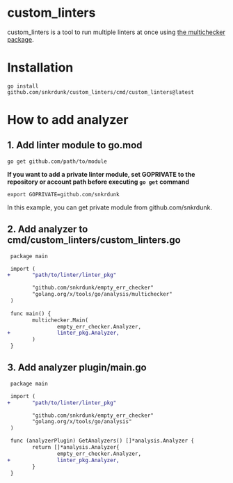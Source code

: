 # custom_linters

custom_linters is a tool to run multiple linters at once using [the multichecker package](https://pkg.go.dev/golang.org/x/tools/go/analysis/multichecker).

# Installation

```console
go install github.com/snkrdunk/custom_linters/cmd/custom_linters@latest
```

# How to add analyzer

## 1. Add linter module to go.mod

```console
go get github.com/path/to/module
```

**If you want to add a private linter module, set GOPRIVATE to the repository or account path before executing `go get` command**
```console
export GOPRIVATE=github.com/snkrdunk
```
In this example, you can get private module from github.com/snkrdunk.

## 2. Add analyzer to cmd/custom_linters/custom_linters.go

```diff
 package main

 import (
+       "path/to/linter/linter_pkg"

        "github.com/snkrdunk/empty_err_checker"
        "golang.org/x/tools/go/analysis/multichecker"
 )
 
 func main() {
        multichecker.Main(
                empty_err_checker.Analyzer,
+               linter_pkg.Analyzer,
        )
 }
```

## 3. Add analyzer plugin/main.go

```diff
 package main

 import (
+       "path/to/linter/linter_pkg"

        "github.com/snkrdunk/empty_err_checker"
        "golang.org/x/tools/go/analysis"
 )

 func (analyzerPlugin) GetAnalyzers() []*analysis.Analyzer {
        return []*analysis.Analyzer{
                empty_err_checker.Analyzer,
+               linter_pkg.Analyzer,
        }
 }
```

